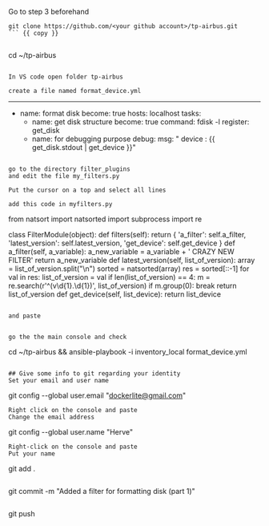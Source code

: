 Go to step 3 beforehand

```
git clone https://github.com/<your github account>/tp-airbus.git
``` {{ copy }}


```
cd ~/tp-airbus 
``` {{ execute T1 }}

In VS code open folder tp-airbus

create a file named format_device.yml 

```
---
- name: format disk
  become: true
  hosts: localhost
  tasks:
    - name: get disk structure
      become: true
      command: fdisk -l
      register: get_disk
    - name: for debugging purpose
      debug:
        msg: " device : {{ get_disk.stdout | get_device }}"
```{{ copy }}

go to the directory filter_plugins  
and edit the file my_filters.py

Put the cursor on a top and select all lines   

add this code in myfilters.py

```
from natsort import natsorted
import subprocess
import re

class FilterModule(object):
    def filters(self):
        return {
            'a_filter': self.a_filter,
            'latest_version': self.latest_version,
            'get_device': self.get_device
        }
    def a_filter(self, a_variable):
        a_new_variable = a_variable + ' CRAZY NEW FILTER'
        return a_new_variable
    def latest_version(self, list_of_version):
        array = list_of_version.split("\n")
        sorted = natsorted(array)
        res = sorted[::-1]
        for val in res:
            list_of_version = val
            if len(list_of_version) == 4:
                m = re.search(r'^(v\d{1}.\d{1})', list_of_version)
                if m.group(0):
                    break
        return list_of_version
    def get_device(self, list_device):
        return list_device 
```{{ copy }}

and paste 


go the the main console and check 

```
cd ~/tp-airbus &&
ansible-playbook -i inventory_local format_device.yml
```{{ execute T1}}

## Give some info to git regarding your identity
Set your email and user name
```
git config --global user.email "dockerlite@gmail.com"
```{{ copy }}
Right click on the console and paste  
Change the email address   
```
git config --global user.name "Herve"
```{{ copy }}
Right-click on the console and paste   
Put your name   

```
git add . 
```{{ execute T1 }}

```
git commit -m "Added a filter for formatting disk (part 1)"
```{{ execute T1 }}

```
git push
```{{ execute T1 }}




